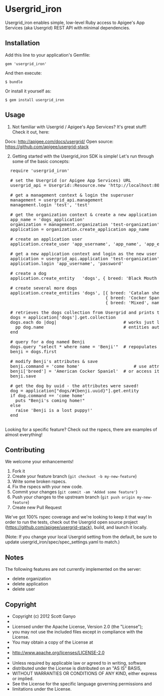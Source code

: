# Usergrid_iron

Usergrid_iron enables simple, low-level Ruby access to Apigee's App Services (aka Usergrid) REST API with minimal
dependencies.


## Installation

Add this line to your application's Gemfile:

    gem 'usergrid_iron'

And then execute:

    $ bundle

Or install it yourself as:

    $ gem install usergrid_iron


## Usage

1. Not familiar with Usergrid / Apigee's App Services? It's great stuff! Check it out, here:

Docs: http://apigee.com/docs/usergrid/
Open source: https://github.com/apigee/usergrid-stack

2. Getting started with the Usergrid_iron SDK is simple! Let's run through some of the
basic concepts:

<pre>
  require 'usergrid_iron'

  # set the Usergrid (or Apigee App Services) URL
  usergrid_api = Usergrid::Resource.new 'http://localhost:8080'

  # get a management context & login the superuser
  management = usergrid_api.management
  management.login 'test', 'test'

  # get the organization context & create a new application
  app_name = 'dogs_application'
  organization = management.organization 'test-organization'
  application = organization.create_application app_name

  # create an application user
  application.create_user 'app_username', 'app_name', 'app_email@test.com', 'password'

  # get a new application context and login as the new user
  application = usergrid_api.application 'test-organization', app_name
  application.login 'app_username', 'password'

  # create a dog
  application.create_entity   'dogs', { breed: 'Black Mouth Cur', name: 'Old Yeller' }

  # create several more dogs
  application.create_entities 'dogs', [{ breed: 'Catalan sheepdog', name: 'Einstein' },
                                       { breed: 'Cocker Spaniel', name: 'Lady' },
                                       { breed: 'Mixed', name: 'Benji' }]

  # retrieves the dogs collection from Usergrid and prints their names
  dogs = application['dogs'].get.collection
  dogs.each do |dog|                          # works just like an array
    pp dog.name                               # entities automatically have attributes
  end

  # query for a dog named Benji
  dogs.query "select * where name = 'Benji'"  # repopulates the collection
  benji = dogs.first

  # modify Benji's attributes & save
  benji.command = 'come home'                     # use attribute access
  benji['breed'] = 'American Cocker Spaniel'  # or access it like a Hash
  benji.save

  # get the dog by uuid - the attributes were saved!
  dog = application["dogs/#{benji.uuid}"].get.entity
  if dog.command == 'come home'
    puts "Benji's coming home!"
  else
    raise 'Benji is a lost puppy!'
  end

</pre>

Looking for a specific feature? Check out the rspecs, there are examples of almost everything!


## Contributing

We welcome your enhancements!

1. Fork it
2. Create your feature branch (`git checkout -b my-new-feature`)
3. Write some broken rspecs.
4. Fix the rspecs with your new code.
3. Commit your changes (`git commit -am 'Added some feature'`)
4. Push your changes to the upstream branch (`git push origin my-new-feature`)
5. Create new Pull Request

We've got 100% rspec coverage and we're looking to keep it that way!
In order to run the tests, check out the Usergrid open source project
(https://github.com/apigee/usergrid-stack), build, and launch it locally.

(Note: If you change your local Usergrid setting from the default, be sure to update
usergrid_iron/spec/spec_settings.yaml to match.)


## Notes

The following features are not currently implemented on the server:

* delete organization
* delete application
* delete user


## Copyright

 * Copyright (c) 2012 Scott Ganyo
 *
 * Licensed under the Apache License, Version 2.0 (the "License");
 * you may not use the included files except in compliance with the License.
 * You may obtain a copy of the License at
 *
 *   http://www.apache.org/licenses/LICENSE-2.0
 *
 * Unless required by applicable law or agreed to in writing, software
 * distributed under the License is distributed on an "AS IS" BASIS,
 * WITHOUT WARRANTIES OR CONDITIONS OF ANY KIND, either express or implied.
 * See the License for the specific language governing permissions and
 * limitations under the License.
